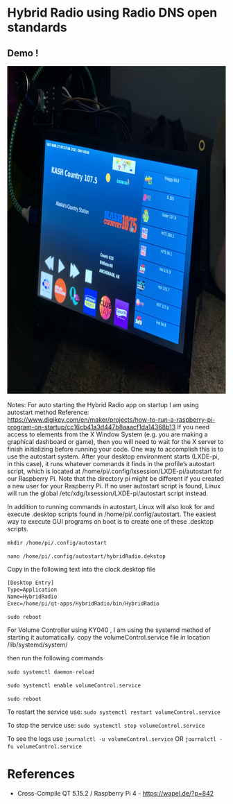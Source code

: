  # Hybrid Radio using Radio DNS open standards
 
 ## Demo !
<a href="https://youtu.be/YWIrvwGKtt0" target="_blank">
<img src="Image1.jpeg" alt="Demo video" width="1008" height="756"/></a>
 
 Notes:
 For auto starting the Hybrid Radio app on startup I am using autostart method
 Reference: https://www.digikey.com/en/maker/projects/how-to-run-a-raspberry-pi-program-on-startup/cc16cb41a3d447b8aaacf1da14368b13
 If you need access to elements from the X Window System (e.g. you are making a graphical dashboard or game),
 then you will need to wait for the X server to finish initializing before running your code. One way to 
 accomplish this is to use the autostart system.
 After your desktop environment starts (LXDE-pi, in this case), it runs whatever commands it finds in the profile’s autostart script,
 which is located at /home/pi/.config/lxsession/LXDE-pi/autostart for our Raspberry Pi. Note that the directory pi might be different
 if you created a new user for your Raspberry Pi.
 If no user autostart script is found, Linux will run the global /etc/xdg/lxsession/LXDE-pi/autostart script instead.

In addition to running commands in autostart, Linux will also look for and execute .desktop scripts found in /home/pi/.config/autostart.
The easiest way to execute GUI programs on boot is to create one of these .desktop scripts.


`mkdir /home/pi/.config/autostart`

`nano /home/pi/.config/autostart/hybridRadio.dekstop`

Copy in the following text into the clock.desktop file

```
[Desktop Entry]
Type=Application
Name=HybridRadio
Exec=/home/pi/qt-apps/HybridRadio/bin/HybridRadio
```

`sudo reboot`


For Volume Controller using KY040 , I am using the systemd method of starting it automatically.
copy the volumeControl.service file in location /lib/systemd/system/

then run the following commands

`sudo systemctl daemon-reload`

`sudo systemctl enable volumeControl.service`

`sudo reboot`

To restart the service use:
`sudo systemctl restart volumeControl.service`

To stop the service use:
`sudo systemctl stop volumeControl.service`

To see the logs use
`journalctl -u volumeControl.service`
OR
`journalctl -fu volumeControl.service`


# References
* Cross-Compile QT 5.15.2 / Raspberry Pi 4 - https://wapel.de/?p=842 

